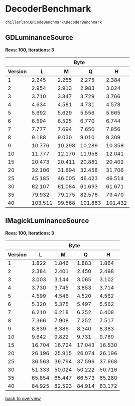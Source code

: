 # DecoderBenchmark

`chillerlan\QRCodeBenchmark\DecoderBenchmark`

## GDLuminanceSource

**Revs: 100, Iterations: 3**

<table><thead>
<tr><th></th><th colspan="4">Byte</th></tr>
<tr><th>Version</th><th>L</th><th>M</th><th>Q</th><th>H</th></tr>
</thead><tbody>
<tr><td>1</td><td>2.245</td><td>2.255</td><td>2.275</td><td>2.384</td></tr>
<tr><td>2</td><td>2.954</td><td>2.913</td><td>2.983</td><td>3.024</td></tr>
<tr><td>3</td><td>3.710</td><td>3.847</td><td>3.729</td><td>3.766</td></tr>
<tr><td>4</td><td>4.634</td><td>4.581</td><td>4.731</td><td>4.578</td></tr>
<tr><td>5</td><td>5.692</td><td>5.629</td><td>5.556</td><td>5.665</td></tr>
<tr><td>6</td><td>6.594</td><td>6.525</td><td>6.770</td><td>6.744</td></tr>
<tr><td>7</td><td>7.777</td><td>7.694</td><td>7.650</td><td>7.856</td></tr>
<tr><td>8</td><td>9.188</td><td>9.030</td><td>9.010</td><td>9.309</td></tr>
<tr><td>9</td><td>10.776</td><td>10.298</td><td>10.289</td><td>10.358</td></tr>
<tr><td>10</td><td>11.777</td><td>12.170</td><td>11.958</td><td>12.041</td></tr>
<tr><td>15</td><td>20.473</td><td>20.411</td><td>20.881</td><td>20.402</td></tr>
<tr><td>20</td><td>32.106</td><td>31.894</td><td>32.458</td><td>31.706</td></tr>
<tr><td>25</td><td>45.185</td><td>46.005</td><td>46.423</td><td>46.514</td></tr>
<tr><td>30</td><td>62.107</td><td>61.084</td><td>61.693</td><td>61.671</td></tr>
<tr><td>35</td><td>79.932</td><td>79.175</td><td>82.576</td><td>79.470</td></tr>
<tr><td>40</td><td>103.511</td><td>99.568</td><td>101.863</td><td>101.432</td></tr>
</tbody></table>

## IMagickLuminanceSource

**Revs: 100, Iterations: 3**

<table><thead>
<tr><th></th><th colspan="4">Byte</th></tr>
<tr><th>Version</th><th>L</th><th>M</th><th>Q</th><th>H</th></tr>
</thead><tbody>
<tr><td>1</td><td>1.822</td><td>1.846</td><td>1.883</td><td>1.864</td></tr>
<tr><td>2</td><td>2.384</td><td>2.401</td><td>2.450</td><td>2.498</td></tr>
<tr><td>3</td><td>3.003</td><td>3.144</td><td>3.065</td><td>3.102</td></tr>
<tr><td>4</td><td>3.730</td><td>3.745</td><td>3.853</td><td>3.714</td></tr>
<tr><td>5</td><td>4.599</td><td>4.546</td><td>4.520</td><td>4.562</td></tr>
<tr><td>6</td><td>5.320</td><td>5.375</td><td>5.497</td><td>5.562</td></tr>
<tr><td>7</td><td>6.210</td><td>6.218</td><td>6.252</td><td>6.408</td></tr>
<tr><td>8</td><td>7.366</td><td>7.908</td><td>7.252</td><td>7.517</td></tr>
<tr><td>9</td><td>8.839</td><td>8.386</td><td>8.340</td><td>8.383</td></tr>
<tr><td>10</td><td>9.642</td><td>9.822</td><td>9.731</td><td>9.789</td></tr>
<tr><td>15</td><td>16.704</td><td>16.724</td><td>17.043</td><td>16.530</td></tr>
<tr><td>20</td><td>26.196</td><td>25.915</td><td>26.074</td><td>26.196</td></tr>
<tr><td>25</td><td>36.563</td><td>36.794</td><td>37.596</td><td>37.668</td></tr>
<tr><td>30</td><td>51.333</td><td>50.024</td><td>50.222</td><td>50.716</td></tr>
<tr><td>35</td><td>65.854</td><td>65.447</td><td>66.573</td><td>65.280</td></tr>
<tr><td>40</td><td>84.925</td><td>82.593</td><td>84.914</td><td>83.172</td></tr>
</tbody></table>

[back to overview](./Benchmark.md)
